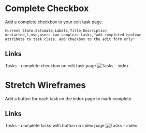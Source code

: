 # Complete Checkbox

Add a complete checkbox to your edit task page.

```
Current State,Estimate,Labels,Title,Description
unstarted,1,mvp,users can complete tasks,"add completed boolean attribute to task class, add checkbox to the edit form only"
```

## Links ##
Tasks - complete checkbox on edit task page
![Tasks - index](https://galvanize.mybalsamiq.com/mockups/2352724.png?key=dd6f91232218fa4d6cbf663738e10e0cfca3e151)

# Stretch Wireframes

Add a button for each task on the index page to mark complete.

## Links ##
Tasks - complete tasks with button on index page
![Tasks - index](https://galvanize.mybalsamiq.com/mockups/2355991.png?key=dd6f91232218fa4d6cbf663738e10e0cfca3e151)





